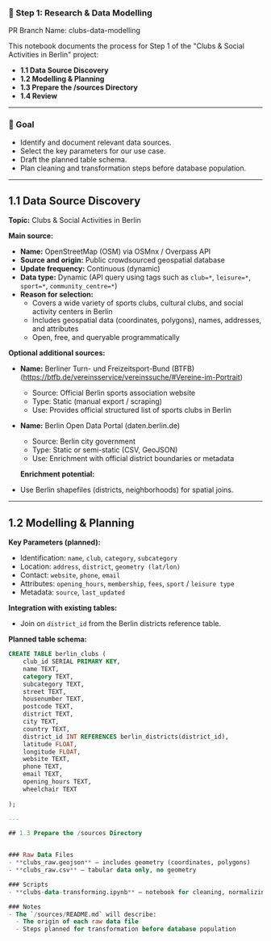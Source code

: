 ### 🧪 Step 1: Research & Data Modelling  
PR Branch Name: clubs-data-modelling  

This notebook documents the process for Step 1 of the "Clubs & Social Activities in Berlin" project:  

- **1.1 Data Source Discovery**  
- **1.2 Modelling & Planning**  
- **1.3 Prepare the /sources Directory**  
- **1.4 Review**  

---

### 🎯 Goal  
- Identify and document relevant data sources.  
- Select the key parameters for our use case.  
- Draft the planned table schema.  
- Plan cleaning and transformation steps before database population.  

---

## 1.1 Data Source Discovery  

**Topic:** Clubs & Social Activities in Berlin  

**Main source:**  
- **Name:** OpenStreetMap (OSM) via OSMnx / Overpass API  
- **Source and origin:** Public crowdsourced geospatial database  
- **Update frequency:** Continuous (dynamic)  
- **Data type:** Dynamic (API query using tags such as `club=*`, `leisure=*`, `sport=*`, `community_centre=*`)  
- **Reason for selection:**  
  - Covers a wide variety of sports clubs, cultural clubs, and social activity centers in Berlin  
  - Includes geospatial data (coordinates, polygons), names, addresses, and attributes  
  - Open, free, and queryable programmatically  

**Optional additional sources:**  
- **Name:** Berliner Turn- und Freizeitsport-Bund (BTFB)  (https://btfb.de/vereinsservice/vereinssuche/#Vereine-im-Portrait)
  - Source: Official Berlin sports association website  
  - Type: Static (manual export / scraping)  
  - Use: Provides official structured list of sports clubs in Berlin  

- **Name:** Berlin Open Data Portal (daten.berlin.de)  
  - Source: Berlin city government  
  - Type: Static or semi-static (CSV, GeoJSON)  
  - Use: Enrichment with official district boundaries or metadata  

  **Enrichment potential:**  
- Use Berlin shapefiles (districts, neighborhoods) for spatial joins.  


---

## 1.2 Modelling & Planning  

**Key Parameters (planned):**  
- Identification: `name`, `club`, `category`, `subcategory`  
- Location: `address`, `district`, `geometry (lat/lon)`  
- Contact: `website`, `phone`, `email`  
- Attributes: `opening_hours`, `membership`, `fees`, `sport` / `leisure type`  
- Metadata: `source`, `last_updated`  

**Integration with existing tables:**  
- Join on `district_id` from the Berlin districts reference table.  


**Planned table schema:**  
```sql
CREATE TABLE berlin_clubs (
    club_id SERIAL PRIMARY KEY,
    name TEXT,
    category TEXT,
    subcategory TEXT,
    street TEXT,
    housenumber TEXT,
    postcode TEXT,
    district TEXT,
    city TEXT,
    country TEXT,
    district_id INT REFERENCES berlin_districts(district_id),
    latitude FLOAT,
    longitude FLOAT,
    website TEXT,
    phone TEXT,
    email TEXT,
    opening_hours TEXT,
    wheelchair TEXT
   
);

---

## 1.3 Prepare the /sources Directory


### Raw Data Files
- **clubs_raw.geojson** — includes geometry (coordinates, polygons)
- **clubs_raw.csv** — tabular data only, no geometry

### Scripts
- **clubs-data-transforming.ipynb** — notebook for cleaning, normalizing, and preparing clubs data (located in `clubs/skripts`)

### Notes
- The `/sources/README.md` will describe:
  - The origin of each raw data file
  - Steps planned for transformation before database population
